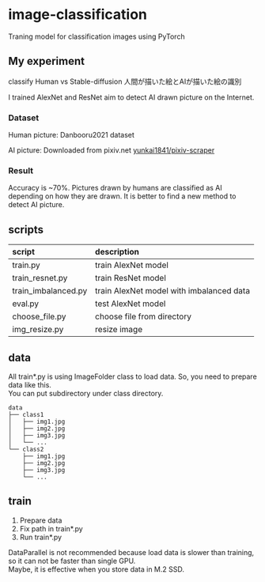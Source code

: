 # image-classification
Traning model for classification images using PyTorch

## My experiment
classify Human vs Stable-diffusion
人間が描いた絵とAIが描いた絵の識別

I trained AlexNet and ResNet aim to detect AI drawn picture on the Internet. 

### Dataset
Human picture: Danbooru2021 dataset

AI picture: Downloaded from pixiv.net
[yunkai1841/pixiv-scraper](https://github.com/yunkai1841/pixiv-scraper)

### Result
Accuracy is ~70%. 
Pictures drawn by humans are classified as AI depending on how they are drawn.
It is better to find a new method to detect AI picture. 

## scripts
| script              | description                              |
| :------------------ | :--------------------------------------- |
| train.py            | train AlexNet model                      |
| train_resnet.py     | train ResNet model                       |
| train_imbalanced.py | train AlexNet model with imbalanced data |
| eval.py             | test AlexNet model                       |
| choose_file.py      | choose file from directory               |
| img_resize.py       | resize image                             |


## data
All train*.py is using ImageFolder class to load data.
So, you need to prepare data like this.  
You can put subdirectory under class directory.

```
data
├── class1
│   ├── img1.jpg
│   ├── img2.jpg
│   ├── img3.jpg
│   └── ...
└── class2
    ├── img1.jpg
    ├── img2.jpg
    ├── img3.jpg
    └── ...
```

## train
1. Prepare data
2. Fix path in train*.py
3. Run train*.py

DataParallel is not recommended because load data is slower than training,
so it can not be faster than single GPU.  
Maybe, it is effective when you store data in M.2 SSD.

